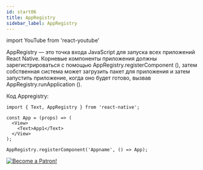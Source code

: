 ```yaml
---
id: start06
title: AppRegistry
sidebar_label: AppRegistry
---
```


import YouTube from 'react-youtube'

AppRegistry — это точка входа JavaScript для запуска всех приложений React Native. Корневые компоненты приложения должны зарегистрироваться с помощью AppRegistry.registerComponent (), затем собственная система может загрузить пакет для приложения и затем запустить приложение, когда оно будет готово, вызвав AppRegistry.runApplication ().

<YouTube videoId='IHThgXE5U1c' />

Код Appregistry:

```SnackPlayer
import { Text, AppRegistry } from 'react-native';

const App = (props) => (
  <View>
    <Text>App1</Text>
  </View>
);

AppRegistry.registerComponent('Appname', () => App);
```

[![Become a Patron!](/img/logo/patreon.png)](https://www.patreon.com/bePatron?u=31769291)
